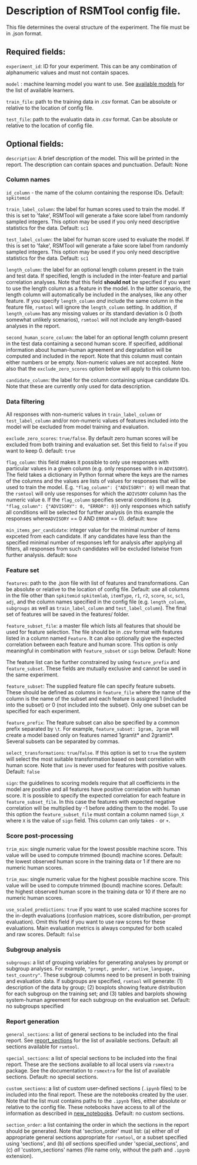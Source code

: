 # Description of RSMTool config file.

This file determines the overal structure of the experiment. The file must be in .json format. 

## Required fields:

`experiment_id`: ID for your experiment. This can be any combination of alphanumeric values and must not contain spaces.

`model` : machine learning model you want to use. See [available models](available_models.md) for the list of available learners. 

`train_file`: path to the training data in .csv format. Can be absolute or relative to the location of config file.

`test_file`: path to the evaluatin data in .csv format. Can be absolute or relative to the location of config file.

## Optional fields:

`description`: A brief description of the model. This will be printed in the report. The description can contain spaces and punctuation.
Default: None

### Column names

`id_column` - the name of the column containing the response IDs. 
Default: `spkitemid`

`train_label_column`: the label for human scores used to train the model. If this is set to 'fake', RSMTool will generate a fake score label from randomly sampled integers. This option may be used if you only need descriptive statistics for the data. 
Default: `sc1`

`test_label_column`: the label for human score used to evaluate the model. If this is set to 'fake', RSMTool will generate a fake score label from randomly sampled integers. This option may be used if you only need descriptive statistics for the data. 
Default: `sc1`

`length_column`: the label for an optional length column present in 
the train and test data. If specified, length is included 
in the inter-feature and partial correlation analyses. Note that this field
**should not** be specified if you want to use the length column as a
feature in the model. In the latter scenario, the length column will 
automatically be included in the analyses, like any other feature. If you 
specify `length_column` *and* include the same column in the feature file, 
`rsmtool` will ignore the `length_column` setting. In addition, if `length_column` has any missing values or its standard deviation is 0 (both somewhat unlikely scenarios), `rsmtool` will not include any length-based analyses in the report. 

`second_human_score_column`: the label for an optional length column present in the test data containing a second human score. If specified, additional 
information about human-human agreement and degradation will be computed and
included in the report. Note that this column must contain either numbers or be empty. Non-numeric values are not accepted. Note also that the `exclude_zero_scores` option below will apply to this column too.

`candidate_column`: the label for the column containing unique candidate IDs. Note that these are currently only used for data description. 

### Data filtering

All responses with non-numeric values in `train_label_column` or `test_label_column` and/or non-numeric values of features included into the model will be excluded from model training and evaluation. 

`exclude_zero_scores`: `true/false`. By default zero human scores will be excluded from both training and evaluation set. Set this field to `false` if you want to keep 0.
default: `true`

`flag_column`: this field makes it possible to only use responses with particular values in a given column (e.g. only responses with `0` in `ADVISORY`). The field takes a dictionary in Python format where the keys are the names of the columns and the values are lists of values for responses that will be used to train the model. E.g. `"flag_column": {"ADVISORY": 0}` will mean that the `rsmtool` will only use responses for which the `ADIVSORY` column has the numeric value `0`.  If the `flag_column` specifies several conditions (e.g. `"flag_column": {"ADVISORY": 0, "ERROR": 0}`) only responses which satisfy all conditions will be selected for further analysis  (in this example the responses where`ADVISORY` == 0 AND `ERROR` == 0).
default: `None`

`min_items_per_candidate`: integer value for the minimal number of items expceted from each candidate. If any candidates have less than the specified minimal number of responses left for analysis after applying all filters, all responses from such candidates will be excluded listwise from further analysis. 
default: `None` 

### Feature set

`features`: path to the .json file with list of features and transformations. Can be absolute or relative to the location of config file. 
Default: use all columns in the file other than `spkitemid` `spkitemlab`, `itemType`, `r1`, `r2`, `score`, `sc`, `sc1`, `adj`, and the column names specified in the config file  (e.g. `length_column`, `subgroups` as well as `train_label_column` and `test_label_column`). The final set of features will be saved in the features/ folder.

`feature_subset_file`: a master file which lists all features that should be used for feature selection. The file should be in .csv format with features listed in a column named `Feature`. It can also optionally give the expected correlation between each feature and human score. This option is only meaningful in combination with `feature_subset` or `sign` below. 
Default: None

The feature list can be further constrained by using `feature_prefix` and `feature_subset`. These fields are mutually exclusive and cannot be used in the same experiment. 

`feature_subset`: The supplied feature file can specify feature subsets. These should be defined as columns in `feature_file` where the name of the column is the name of the subset and each feature is assigned 1 (included into the subset) or 0 (not included into the subset). Only one subset can be specified for each experiment. 
    
`feature_prefix`: The feature subset can also be specified by a common prefix separated by `\t`. For example, `feature_subset: 1gram, 2gram` will create a model based only on features named 1gram\t* and 2gram\t*. Several subsets can be separated by commas. 

`select_transformations`:  `true`/`false`. If this option is set to `true` the system will select the most suitable transformation based on best correlation with human score. Note that `inv` is never used for features with positive values. 
Default: `false` 

`sign`: the guidelines to scoring models require that all coefficients in the model are positive and all features have positive correlation with human score. It is possible to specify the expected correlation for each feature in `feature_subset_file`. In this case the features with expected negative correlation will be multiplied by -1 before adding them to the model. To use this option the `feature_subset_file` must contain a column named `Sign_X` where `X` is the value of `sign` field. This column can only takes `-` or `+`. 


### Score post-processing

`trim_min`: single numeric value for the lowest possible machine score. This value will be used to compute trimmed (bound) machine scores.
Default: the lowest observed human score in the training data or 1 if there are no numeric human scores.

`trim_max`: single numeric value for the highest possible machine score. This value will be used to compute trimmed (bound) machine scores.
Default: the highest observed human score in the training data or 10 if there are no numeric human scores.

`use_scaled_predictions`: `true` if you want to use scaled machine scores for the in-depth evaluations (confusion matrices, score distribution, per-prompt evaluation). Omit this field if you want to use raw scores for these evaluations. Main evaluation metrics is always computed for both scaled and raw scores. 
Default: `false`

### Subgroup analysis

`subgroups`: a list of grouping variables for generating analyses by prompt or subgroup analyses. For example, `"prompt, gender, native_language, test_country"`. These subgroup columns need to be present in both training and evaluation data. If subgroups are specified, `rsmtool` will generate: (1) description of the data by group; (2) boxplots showing feature distribution for each subgroup on the training set; and (3) tables and barplots showing system-human agreement for each subgroup on the evaluation set.
Default: no subgroups specified

### Report generation

`general_sections`: a list of general sections to be included into the final report.
See [report_sections](report_sections.md) for the list of available sections.
Default: all sections available for `rsmtool`. 

`special_sections`: a list of special sections to be included into the final report. These are the sections available to all local users via `rsmextra` package. See the documentation to `rsmextra` for the list of available sections.
Default: no special sections.

`custom_sections`: a list of custom user-defined sections (`.ipynb` files) to be included into the final report. These are the notebooks created by the user. Note that the list must contains paths to the `.ipynb` files, either absolute or relative to the config file. These notebooks have access to all of the information as described in [new_notebooks](new_notebooks.md).
Default: no custom sections.

`section_order`: a list containing the order in which the sections in the report should be generated. Note that 'section_order' must list: (a) either *all* of appropriate general sections appropriate for `rsmtool`, or a subset specified using 'sections', and (b) *all* sections specified under 'special_sections', and (c) *all* 'custom_sections' names (file name only, without the path and `.ipynb` extension).



